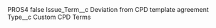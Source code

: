 <?xml version="1.0" encoding="UTF-8"?>
<CustomMetadata xmlns="http://soap.sforce.com/2006/04/metadata" xmlns:xsi="http://www.w3.org/2001/XMLSchema-instance" xmlns:xsd="http://www.w3.org/2001/XMLSchema">
    <label>PROS4</label>
    <protected>false</protected>
    <values>
        <field>Issue_Term__c</field>
        <value xsi:type="xsd:string">Deviation from CPD template agreement</value>
    </values>
    <values>
        <field>Type__c</field>
        <value xsi:type="xsd:string">Custom CPD Terms</value>
    </values>
</CustomMetadata>
